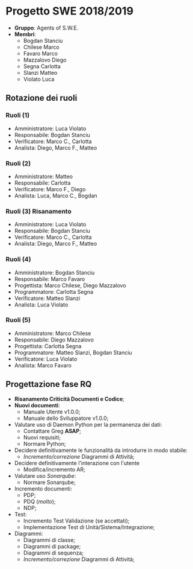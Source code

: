 # Progetto SWE 2018/2019

* __Gruppo__: Agents of S.W.E.
* __Membri__:
  * Bogdan Stanciu
  * Chilese Marco
  * Favaro Marco
  * Mazzalovo Diego
  * Segna Carlotta
  * Slanzi Matteo
  * Violato Luca


## Rotazione dei ruoli
### Ruoli (1)
- Amministratore: Luca Violato
- Responsabile: Bogdan Stanciu
- Verificatore: Marco C., Carlotta
- Analista: Diego, Marco F., Matteo

### Ruoli (2)
- Amministratore: Matteo
- Responsabile: Carlotta
- Verificatore: Marco F., Diego
- Analista: Luca, Marco C., Bogdan


### Ruoli (3) Risanamento
- Amministratore: Luca Violato
- Responsabile: Bogdan Stanciu
- Verificatore: Marco C., Carlotta
- Analista: Diego, Marco F., Matteo

### Ruoli (4)
- Amministratore: Bogdan Stanciu
- Responsabile: Marco Favaro
- Progettista: Marco Chilese, Diego Mazzalovo
- Programmatore: Carlotta Segna
- Verificatore: Matteo Slanzi
- Analista: Luca Violato

### Ruoli (5)
- Amministratore: Marco Chilese
- Responsabile: Diego Mazzalovo
- Progettista: Carlotta Segna
- Programmatore: Matteo Slanzi, Bogdan Stanciu
- Verificatore: Luca Violato
- Analista: Marco Favaro


## Progettazione fase RQ
- **Risanamento Criticità Documenti e Codice**;
- **Nuovi documenti**: 
  - Manuale Utente v1.0.0;
  - Manuale dello Sviluppatore v1.0.0;
- Valutare uso di Daemon Python per la permanenza dei dati:
  - Contattare Greg **ASAP**;
  - Nuovi requisiti;
  - Normare Python;
- Decidere definitivamente le funzionalità da introdurre in modo stabile:
  - *Incremento/correzione* Diagrammi di Attività;
- Decidere definitivamente l'interazione con l'utente
  - Modifica/incremento AR;
- Valutare uso *Sonarqube*:
  - Normare Sonarqube;
- Incremento documenti:
  - PDP;
  - PDQ (*molto*);
  - NDP;
- Test:
  - Incremento Test Validazione (se accettati);
  - Implementazione Test di Unità/Sistema/Integrazione;
- Diagrammi:
  - Diagrammi di classe;
  - Diagrammi di package;
  - Diagrammi di sequenza;
  - *Incremento/correzione* Diagrammi di Attività;
  
